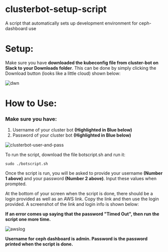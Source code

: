 # clusterbot-setup-script
A script that automatically sets up development environment for ceph-dashboard use

# Setup:

Make sure you have **downloaded the kubeconfig file from cluster-bot on Slack to your Downloads folder**. This can be done by simply clicking the Download button (looks like a little cloud) shown below:

![dwn](https://user-images.githubusercontent.com/36835422/58883319-284ad300-86ac-11e9-8dff-a791d37dcf2b.png)

# How to Use:

### Make sure you have:
1. Username of your cluster bot **(Highlighted in Blue below)**
2. Password of your cluster bot **(Highlighted in Blue below)**

![clusterbot-user-and-pass](https://user-images.githubusercontent.com/36835422/58724848-a2791000-83ab-11e9-9e3f-4a5f00348431.png)


To run the script, download the file botscript.sh and run it:

```
sudo ./botscript.sh
```

Once the script is run, you will be asked to provide your username **(Number 1 above)** and your password **(Number 2 above)**. Input these values when prompted.

At the bottom of your screen when the script is done, there should be a login provided as well as an AWS link. Copy the link and then use the login provided. A screenshot of the link and login info is shown below:

**If an error comes up saying that the password "Timed Out", then run the script one more time.**

![awslog](https://user-images.githubusercontent.com/36835422/58890389-87164980-86b8-11e9-88da-396ffc228995.png)

**Username for ceph dashboard is admin.
Password is the password printed when the script is done.**


